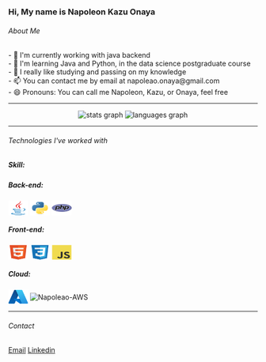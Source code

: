 ### Hi, My name is Napoleon Kazu Onaya
<h6>About Me</h6>
- 🔭 I'm currently working with java backend<br/>
- 🌱 I'm learning Java and Python, in the data science postgraduate course<br/>
- 👯 I really like studying and passing on my knowledge<br/>
- 📫 You can contact me by email at napoleao.onaya@gmail.com<br/>
- 😄 Pronouns: You can call me Napoleon, Kazu, or Onaya, feel free<br/>
<hr>
<div align="center">
  <img src="https://github-readme-stats.vercel.app/api?username=napoleaoonaya&hide_title=false&hide_rank=false&show_icons=true&include_all_commits=true&count_private=true&disable_animations=false&theme=dracula&locale=en&hide_border=false&order=1" height="150" alt="stats graph"  />
  <img src="https://github-readme-stats.vercel.app/api/top-langs?username=napoleaoonaya&locale=en&hide_title=false&layout=compact&card_width=320&langs_count=5&theme=dracula&hide_border=false&order=2" height="150" alt="languages graph"  />
</div>
<hr>
<div>
  <h6>Technologies I've worked with</h6>
  <h5>Skill:</h5>
  <h5>Back-end:</h5>
  <img align="center" alt="Napoleao-Java" height="30" width="40" src="https://raw.githubusercontent.com/devicons/devicon/master/icons/java/java-original.svg" style="max-width: 
100%;">
  <img align="center" alt="Napoleao-Python" height="30" width="40" src="https://raw.githubusercontent.com/devicons/devicon/master/icons/python/python-original.svg" style="max-width: 100%;">
  <img align="center" alt="Napoleao-PHP" height="30" width="40" src="https://raw.githubusercontent.com/devicons/devicon/master/icons/php/php-original.svg" style="max-width: 
100%;">
<h5>Front-end:</h5>
    <img align="center" alt="Napoleao-HTML" height="30" width="40" src="https://raw.githubusercontent.com/devicons/devicon/master/icons/html5/html5-original.svg" style="max-width: 100%;">
    <img align="center" alt="Napoleao-CSS" height="30" width="40" src="https://raw.githubusercontent.com/devicons/devicon/master/icons/css3/css3-original.svg" style="max-width: 100%;">
    <img align="center" alt="Napoleao-JavaScript" height="30" width="40" src="https://raw.githubusercontent.com/devicons/devicon/master/icons/javascript/javascript-original.svg" style="max-width:100%;">
    <h5>Cloud:</h5>
<img align="center" alt="Napoleao-Azure" height="30" width="40" src="https://raw.githubusercontent.com/devicons/devicon/master/icons/azure/azure-original.svg" style="max-width: 100%;">
<img align="center" alt="Napoleao-AWS" height="30" width="40" src="https://avatars.githubusercontent.com/u/3299148?s=48&amp;v=4" style="max-width: 100%;"></li>  
</div>
<hr>
<h6>Contact</h6>
<a href="mailto:napoleao.onaya@gmail.com">Email</a>
<a href="https://www.linkedin.com/in/napoleao-kazu-onaya-081aa528" rel="nofollow">Linkedin</a>
